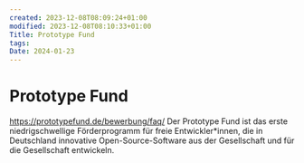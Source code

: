 ```yaml
---
created: 2023-12-08T08:09:24+01:00
modified: 2023-12-08T08:10:33+01:00
Title: Prototype Fund
tags: 
Date: 2024-01-23
---
```


# Prototype Fund

https://prototypefund.de/bewerbung/faq/
Der Prototype Fund ist das erste niedrigschwellige Förderprogramm für freie Entwickler*innen, die in Deutschland innovative Open-Source-Software aus der Gesellschaft und für die Gesellschaft entwickeln.
